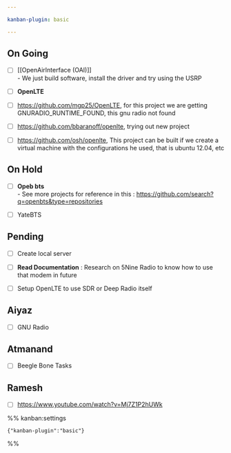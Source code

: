 ```yaml
---

kanban-plugin: basic

---
```


## On Going

- [ ] [[OpenAirInterface (OAI)]]<br>- We just build software, install the driver and try using the USRP
- [ ] **OpenLTE**
- [ ] https://github.com/mgp25/OpenLTE, for this project we are getting GNURADIO_RUNTIME_FOUND, this gnu radio not found
- [ ] https://github.com/bbaranoff/openlte, trying out new project
- [ ] https://github.com/osh/openlte, This project can be built if we create a virtual machine with the configurations he used, that is ubuntu 12.04, etc


## On Hold

- [ ] **Opeb bts**<br>- See more projects for reference in this : https://github.com/search?q=openbts&type=repositories
- [ ] YateBTS


## Pending

- [ ] Create local server
- [ ] **Read Documentation** : Research on 5Nine Radio to know how to use that modem in future
- [ ] Setup OpenLTE to use SDR or Deep Radio itself


## Aiyaz

- [ ] GNU Radio


## Atmanand

- [ ] Beegle Bone Tasks


## Ramesh

- [ ] https://www.youtube.com/watch?v=Mj7Z1P2hUWk




%% kanban:settings
```
{"kanban-plugin":"basic"}
```
%%